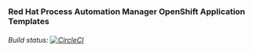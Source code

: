 ### Red Hat Process Automation Manager OpenShift Application Templates

###### Build status: [![CircleCI](https://circleci.com/gh/jboss-container-images/rhpam-7-openshift-image/tree/main.svg?style=svg)](https://circleci.com/gh/jboss-container-images/rhpam-7-openshift-image/tree/main)
